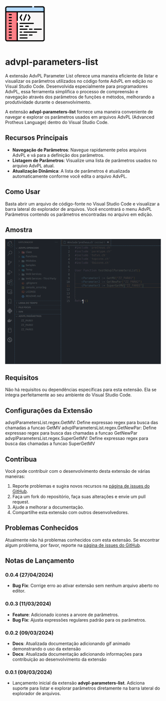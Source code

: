 ![icon](images/icon.png)

# advpl-parameters-list

A extensão AdvPL Parameter List oferece uma maneira eficiente de listar e visualizar os parâmetros utilizados no código fonte AdvPL em edição no Visual Studio Code. 
Desenvolvida especialmente para programadores AdvPL, essa ferramenta simplifica o processo de compreensão e navegação através dos parâmetros de funções e métodos, melhorando a produtividade durante o desenvolvimento.

A extensão **advpl-parameters-list** fornece uma maneira conveniente de navegar e explorar os parâmetros usados em arquivos AdvPL (Advanced Protheus Language) dentro do Visual Studio Code.

## Recursos Principais
- **Navegação de Parâmetros**: Navegue rapidamente pelos arquivos AdvPL e vá para a definição dos parâmetros.
- **Listagem de Parâmetros**: Visualize uma lista de parâmetros usados no arquivo AdvPL atual.
- **Atualização Dinâmica**: A lista de parâmetros é atualizada automaticamente conforme você edita o arquivo AdvPL.

## Como Usar

Basta abrir um arquivo de código-fonte no Visual Studio Code e visualizar a barra lateral do explorador de arquivos. Você encontrará o menu AdvPL Parâmetros contendo os parâmetros encontradas no arquivo em edição.

## Amostra

![gif-sample](images/sample.gif)

## Requisitos

Não há requisitos ou dependências específicas para esta extensão. Ela se integra perfeitamente ao seu ambiente do Visual Studio Code.

## Configurações da Extensão

advplParametersList.regex.GetMV: Define expressao regex para busca das chamadas a funcao GetMV
advplParametersList.regex.GetNewPar: Define expressao regex para busca das chamadas a funcao GetNewPar
advplParametersList.regex.SuperGetMV: Define expressao regex para busca das chamadas a funcao SuperGetMV

## Contribua

Você pode contribuir com o desenvolvimento desta extensão de várias maneiras:

1. Reporte problemas e sugira novos recursos na [página de issues do GitHub](https://github.com/juliansantosinfo/advpl-parameters-list/issues).
2. Faça um fork do repositório, faça suas alterações e envie um pull request.
3. Ajude a melhorar a documentação.
4. Compartilhe esta extensão com outros desenvolvedores.

## Problemas Conhecidos

Atualmente não há problemas conhecidos com esta extensão. Se encontrar algum problema, por favor, reporte na [página de issues do GitHub](https://github.com/juliansantosinfo/advpl-parameters-list/issues).

## Notas de Lançamento

### 0.0.4 (27/04/2024)
* __Bug Fix__: Corrige erro ao ativar extensão sem nenhum arquivo aberto no editor.

### 0.0.3 (11/03/2024)
* __Feature__: Adicionado icones a arvore de parâmetros.
* __Bug Fix__: Ajusta expressões regulares padrão para os parâmetros.

### 0.0.2 (09/03/2024)
* __Docs__: Atualizada documentação adicionando gif animado demonstrando o uso da extensão
* __Docs__: Atualizada documentação adicionando informações para contribuição ao desenvolvimento da extensão

### 0.0.1 (09/03/2024)
* Lançamento inicial da extensão **advpl-parameters-list**. Adiciona suporte para listar e explorar parâmetros diretamente na barra lateral do explorador de arquivos.

